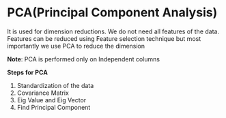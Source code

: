 # PCA(Principal Component Analysis)

It is used for dimension reductions. We do not need all features of the data. Features can be reduced using Feature selection technique
but most importantly we use PCA to reduce the dimension

**Note**: PCA is performed only on Independent columns

**Steps for PCA**
1. Standardization of the data
2. Covariance Matrix
3. Eig Value and Eig Vector
4. Find Principal Component
